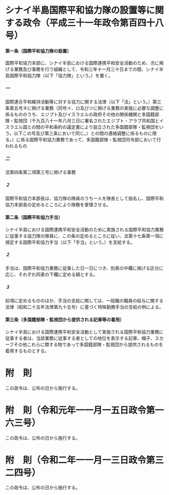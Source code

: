 # シナイ半島国際平和協力隊の設置等に関する政令（平成三十一年政令第百四十八号）
#### 第一条（国際平和協力隊の設置）
国際平和協力本部に、シナイ半島における国際連携平和安全活動のため、次に掲げる業務及び事務を行う組織として、令和三年十一月三十日までの間、シナイ半島国際平和協力隊（以下「協力隊」という。）を置く。
##### 一
国際連合平和維持活動等に対する協力に関する法律（以下「法」という。）第三条第五号ネに掲げる業務（同号イ、ロ及びツに掲げる業務の実施に必要な調整に係るもののうち、エジプト及びイスラエルの政府その他の関係機関と多国籍部隊・監視団（千九百八十一年八月三日に署名されたエジプト・アラブ共和国とイスラエル国との間の平和条約の議定書により設立された多国籍部隊・監視団をいう。以下この号及び第三条において同じ。）との間の連絡調整に係るものに限る。）に係る国際平和協力業務であって、多国籍部隊・監視団司令部において行われるもの
##### 二
法第四条第二項第三号に掲げる事務
##### ２
国際平和協力本部長は、協力隊の隊員のうち一人を隊長として指名し、国際平和協力本部長の定めるところにより隊務を掌理させる。
#### 第二条（国際平和協力手当）
シナイ半島における国際連携平和安全活動のために実施される国際平和協力業務に従事する協力隊の隊員に、この条の定めるところに従い、法第十七条第一項に規定する国際平和協力手当（以下「手当」という。）を支給する。
##### ２
手当は、国際平和協力業務に従事した日一日につき、別表の中欄に掲げる区分に応じ、それぞれ同表の下欄に定める額とする。
##### ３
前項に定めるもののほか、手当の支給に関しては、一般職の職員の給与に関する法律（昭和二十五年法律第九十五号）に基づく特殊勤務手当の支給の例による。
#### 第三条（多国籍部隊・監視団から提供される記章等の着用）
シナイ半島における国際連携平和安全活動として実施される国際平和協力業務に従事する者は、当該業務に従事する者としての地位を表示する記章、帽子、スカーフその他これらに類する物であって多国籍部隊・監視団から提供されるものを着用するものとする。
# 附　則
この政令は、公布の日から施行する。
# 附　則（令和元年一一月一五日政令第一六三号）
この政令は、公布の日から施行する。
# 附　則（令和二年一一月一三日政令第三二四号）
この政令は、公布の日から施行する。
